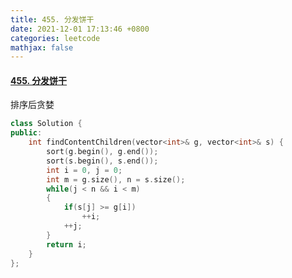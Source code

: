 ```yaml
---
title: 455. 分发饼干
date: 2021-12-01 17:13:46 +0800
categories: leetcode
mathjax: false
---
```

#### [455. 分发饼干](https://leetcode-cn.com/problems/assign-cookies/)

排序后贪婪

```c++
class Solution {
public:
    int findContentChildren(vector<int>& g, vector<int>& s) {
        sort(g.begin(), g.end());
        sort(s.begin(), s.end());
        int i = 0, j = 0;
        int m = g.size(), n = s.size();
        while(j < n && i < m)
        {
            if(s[j] >= g[i])
                ++i;
            ++j;
        }
        return i;
    }
};
```
